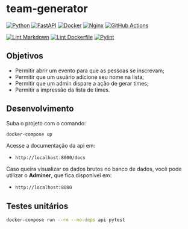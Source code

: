 # team-generator

[![Python](https://img.shields.io/badge/python-%2314354C.svg?style=flat&logo=python&logoColor=white)](https://www.python.org/)
[![FastAPI](https://img.shields.io/badge/FastAPI-005571?style=flat&logo=fastapi)](https://fastapi.tiangolo.com/)
[![Docker](https://img.shields.io/badge/docker-%230db7ed.svg?style=flat&logo=docker&logoColor=white)](https://www.docker.com/)
[![Nginx](https://img.shields.io/badge/nginx-%23009639.svg?style=flat&logo=nginx&logoColor=white)](https://www.nginx.com/)
[![GitHub Actions](https://img.shields.io/badge/githubactions-%232671E5.svg?style=flat&logo=githubactions&logoColor=white)](https://github.com/features/actions)

[![Lint Markdown](https://github.com/renanstn/team-generator/actions/workflows/markdown-lint.yaml/badge.svg)](https://github.com/renanstn/team-generator/actions/workflows/markdown-lint.yaml)
[![Lint Dockerfile](https://github.com/renanstn/team-generator/actions/workflows/dockerfile-lint.yaml/badge.svg)](https://github.com/renanstn/team-generator/actions/workflows/dockerfile-lint.yaml)
[![Pylint](https://github.com/renanstn/team-generator/actions/workflows/python-lint.yml/badge.svg)](https://github.com/renanstn/team-generator/actions/workflows/python-lint.yml)

## Objetivos

- Permitir abrir um evento para que as pessoas se inscrevam;
- Permitir que um usuário adicione seu nome na lista;
- Permitir que um admin dispare a ação de gerar times;
- Permitir a impressão da lista de times.

## Desenvolvimento

Suba o projeto com o comando:

```sh
docker-compose up
```

Acesse a documentação da api em:

- `http://localhost:8000/docs`

Caso queira visualizar os dados brutos no banco de dados, você pode utilizar o
**Adminer**, que fica disponível em:

- `http://localhost:8080`

## Testes unitários

```sh
docker-compose run --rm --no-deps api pytest
```
